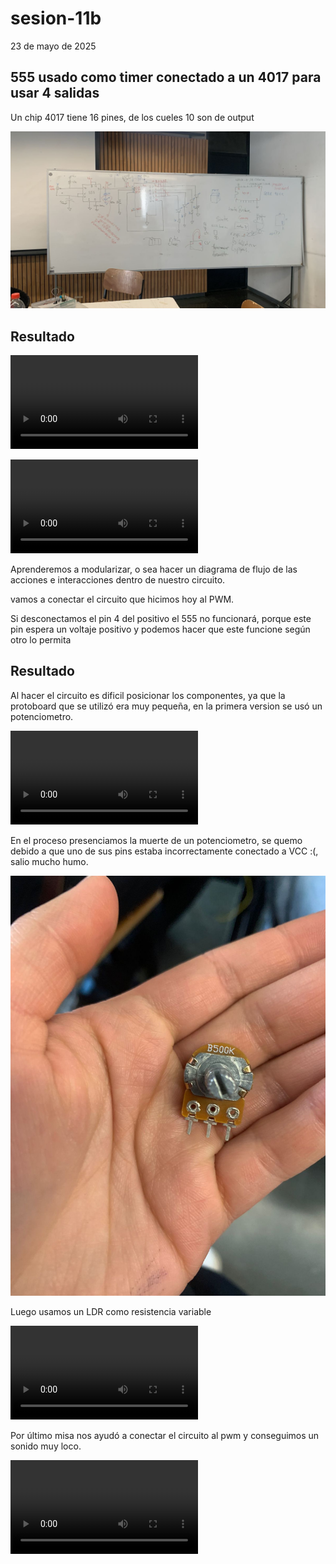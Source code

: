 # sesion-11b

23 de mayo de 2025

## 555 usado como timer conectado a un 4017 para usar 4 salidas

Un chip 4017 tiene 16 pines, de los cueles 10 son de output

![circuito](./archivos/circuito.jpg)


## Resultado

![circuito555y4017](./archivos/circuito555y4017.mp4)

![variacionLDR](./archivos/variaci%C3%B3n%20LDR.mp4)

Aprenderemos a modularizar, o sea hacer un diagrama de flujo de las acciones e interacciones dentro de nuestro circuito.

vamos a conectar el circuito que hicimos hoy al PWM.

Si desconectamos el pin 4 del positivo el 555 no funcionará, porque este pin espera un voltaje positivo y podemos hacer que este funcione según otro lo permita

## Resultado

Al hacer el circuito es dificil posicionar los componentes, ya que la protoboard que se utilizó era muy pequeña, en la primera version se usó un potenciometro.

![circuito555y4017](https://github.com/AlanisMria/dis8644-2025-1/blob/main/27-AlanisMria/sesion-11b/archivos/circuito555y4017.mp4)

En el proceso presenciamos la muerte de un potenciometro, se quemo debido a que uno de sus pins estaba incorrectamente conectado a VCC :(, salio mucho humo.

![potenciometroCaidoF](https://github.com/AlanisMria/dis8644-2025-1/blob/main/27-AlanisMria/sesion-11b/archivos/potenciometroCaidoF.jpg)

Luego usamos un LDR como resistencia variable

![variacionLDR](https://github.com/AlanisMria/dis8644-2025-1/blob/main/27-AlanisMria/sesion-11b/archivos/variaci%C3%B3n%20LDR.mp4)

Por último misa nos ayudó a conectar el circuito al pwm y conseguimos un sonido muy loco.

![resultado](https://github.com/AlanisMria/dis8644-2025-1/blob/main/27-AlanisMria/sesion-11b/archivos/resultado.mp4)

